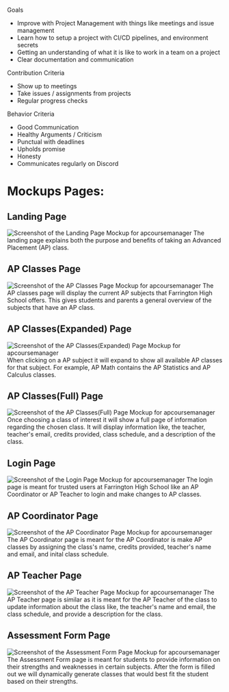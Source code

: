 Goals
- Improve with Project Management with things like meetings and issue management
- Learn how to setup a project with CI/CD pipelines, and environment secrets
- Getting an understanding of what it is like to work in a team on a project
- Clear documentation and communication

Contribution Criteria
- Show up to meetings
- Take issues / assignments from projects
- Regular progress checks 

Behavior Criteria
- Good Communication
- Healthy Arguments / Criticism
- Punctual with deadlines
- Upholds promise
- Honesty
- Communicates regularly on Discord

# Mockups Pages:

## Landing Page
![Screenshot of the Landing Page Mockup for apcoursemanager](https://raw.githubusercontent.com/farringtonap/apcoursemanager/refs/heads/main/doc/apcoursemanager-designmockup/landing-page-mockup.png)
The landing page explains both the purpose and benefits of taking an Advanced Placement (AP) class.

## AP Classes Page
![Screenshot of the AP Classes Page Mockup for apcoursemanager](https://raw.githubusercontent.com/farringtonap/apcoursemanager/refs/heads/main/doc/apcoursemanager-designmockup/apclasses-page-mockup.png)
The AP classes page will display the current AP subjects that Farrington High School offers. This gives students and parents a general overview of the subjects that have an AP class.

## AP Classes(Expanded) Page 
![Screenshot of the AP Classes(Expanded) Page Mockup for apcoursemanager](https://raw.githubusercontent.com/farringtonap/apcoursemanager/refs/heads/main/doc/apcoursemanager-designmockup/apclasses-expanded-page-mockup.png)
When clicking on a AP subject it will expand to show all available AP classes for that subject. For example, AP Math contains the AP Statistics and AP Calculus classes. 

## AP Classes(Full) Page
![Screenshot of the AP Classes(Full) Page Mockup for apcoursemanager](https://raw.githubusercontent.com/farringtonap/apcoursemanager/refs/heads/main/doc/apcoursemanager-designmockup/apclasses-full-page-mockup.png)
Once choosing a class of interest it will show a full page of information regarding the chosen class. It will display information like, the teacher, teacher's email, credits provided, class schedule, and a description of the class.

## Login Page
![Screenshot of the Login Page Mockup for apcoursemanager](https://raw.githubusercontent.com/farringtonap/apcoursemanager/refs/heads/main/doc/apcoursemanager-designmockup/login-page-mockup.png)
The login page is meant for trusted users at Farrington High School like an AP Coordinator or AP Teacher to login and make changes to AP classes.

## AP Coordinator Page
![Screenshot of the AP Coordinator Page Mockup for apcoursemanager](https://raw.githubusercontent.com/farringtonap/apcoursemanager/refs/heads/main/doc/apcoursemanager-designmockup/ap-coordinator-page-mockup.png)
The AP Coordinator page is meant for the AP Coordinator is make AP classes by assigning the class's name, credits provided, teacher's name and email, and inital class schedule.

## AP Teacher Page 
![Screenshot of the AP Teacher Page Mockup for apcoursemanager](https://raw.githubusercontent.com/farringtonap/apcoursemanager/refs/heads/main/doc/apcoursemanager-designmockup/ap-teacher-page-mockup.png)
The AP Teacher page is similar as it is meant for the AP Teacher of the class to update information about the class like, the teacher's name and email, the class schedule, and provide a description for the class.

## Assessment Form Page 
![Screenshot of the Assessment Form Page Mockup for apcoursemanager](https://raw.githubusercontent.com/farringtonap/apcoursemanager/refs/heads/main/doc/apcoursemanager-designmockup/assessment-form-page-mockup.png)
The Assessment Form page is meant for students to provide information on their strengths and weaknesses in certain subjects. After the form is filled out we will dynamically generate classes that would best fit the student based on their strengths.
